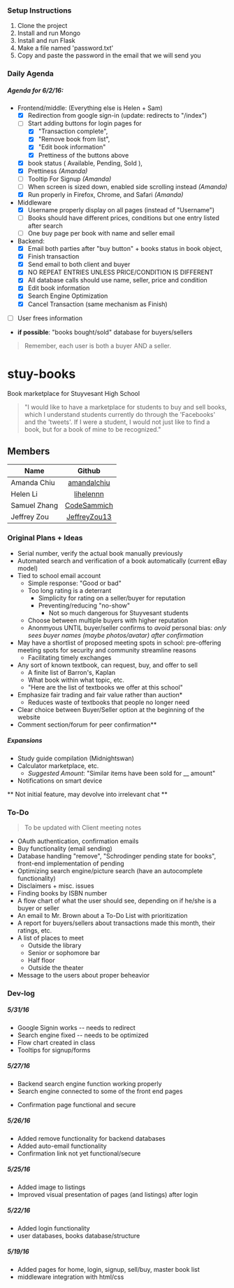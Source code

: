 ### Setup Instructions
1. Clone the project
2. Install and run Mongo
3. Install and run Flask
4. Make a file named 'password.txt'
5. Copy and paste the password in the email that we will send you

### Daily Agenda

##### Agenda for 6/2/16:

- Frontend/middle: (Everything else is Helen + Sam)
	- [x] Redirection from google sign-in (update: redirects to "/index")
	- [ ] Start adding buttons for login pages for
		- [x] "Transaction complete",
		- [x] "Remove book from list",
		- [x] "Edit book information"
		- [x] Prettiness of the buttons above
	- [x] book status ( Available, Pending, Sold ),
	- [x] Prettiness *(Amanda)*
	- [ ] Tooltip For Signup *(Amanda)*
	- [ ] When screen is sized down, enabled side scrolling instead *(Amanda)*
	- [x] Run properly in Firefox, Chrome, and Safari *(Amanda)*
- Middleware
	- [x] Username properly display on all pages (instead of "Username")
	- [ ] Books should have different prices, conditions but one entry listed after search
	 - [ ] One buy page per book with name and seller email
- Backend:
	- [x] Email both parties after "buy button" + books status in book object,
	- [x] Finish transaction
	- [x] Send email to both client and buyer
	- [x] NO REPEAT ENTRIES UNLESS PRICE/CONDITION IS DIFFERENT
	- [x] All database calls should use name, seller, price and condition
	- [x] Edit book information
	- [x] Search Engine Optimization
	- [x] Cancel Transaction (same mechanism as Finish)

 - [ ] User frees information

- **if possible**: "books bought/sold" database for buyers/sellers

> Remember, each user is both a buyer AND a seller.




# stuy-books
Book marketplace for Stuyvesant High School

> "I would like to have a marketplace for students to buy and sell books, which I understand students currently do through the 'Facebooks' and the 'tweets'. If I were a student, I would not just like to find a book, but for a book of mine to be recognized."

## Members
| Name        | Github           |
| ------------- |:-------------:|
| Amanda Chiu  | [amandalchiu](https://github.com/amandalchiu)           |
| Helen Li    | [lihelennn](https://github.com/lihelennn)      |
| Samuel Zhang |[CodeSammich](https://github.com/CodeSammich)  |
| Jeffrey Zou |[JeffreyZou13](https://github.com/JeffreyZou13) |

### Original Plans + Ideas
- Serial number, verify the actual book manually previously
- Automated search and verification of a book automatically (current eBay model)
- Tied to school email account
  - Simple response: "Good or bad"
  - Too long rating is a deterrant
    - Simplicity for rating on a seller/buyer for reputation
	- Preventing/reducing "no-show"
	  - Not so much dangerous for Stuyvesant students
  - Choose between multiple buyers with higher reputation
  - Anonmyous UNTIL buyer/seller confirms to _avoid_ personal bias: _only sees buyer names (maybe photos/avatar) after confirmation_
- May have a shortlist of proposed meeting spots in school: pre-offering meeting spots for security and community streamline reasons
  - Facilitating timely exchanges
- Any sort of known textbook, can request, buy, and offer to sell
  - A finite list of Barron's, Kaplan
  - What book within what topic, etc.
  - "Here are the list of textbooks we offer at this school"
- Emphasize fair trading and fair value rather than auction*
  - Reduces waste of textbooks that people no longer need
- Clear choice between Buyer/Seller option at the beginning of the website
- Comment section/forum for peer confirmation**

##### Expansions
- Study guide compilation (Midnightswan)
- Calculator marketplace, etc.
  - *Suggested Amount*: "Similar items have been sold for __ amount"
- Notifications on smart device

** Not initial feature, may devolve into irrelevant chat **

### To-Do
> To be updated with Client meeting notes
- OAuth authentication, confirmation emails
- Buy functionality (email sending)
- Database handling "remove", "Schrodinger pending state for books", front-end implementation of pending
- Optimizing search engine/picture search (have an autocomplete functionality)
- Disclaimers + misc. issues
- Finding books by ISBN number
- A flow chart of what the user should see, depending on if he/she is a buyer or seller
- An email to Mr. Brown about a To-Do List with prioritization
- A report for buyers/sellers about transactions made this month, their ratings, etc.
- A list of places to meet
	- Outside the library
	- Senior or sophomore bar
	- Half floor
	- Outside the theater
- Message to the users about proper beheavior

### Dev-log
##### 5/31/16
- Google Signin works -- needs to redirect
- Search engine fixed -- needs to be optimized
- Flow chart created in class
- Tooltips for signup/forms


##### 5/27/16
- Backend search engine function working properly
- Search engine connected to some of the front end pages
* Confirmation page functional and secure

##### 5/26/16
- Added remove functionality for backend databases
- Added auto-email functionality
- Confirmation link not yet functional/secure

##### 5/25/16
- Added image to listings
- Improved visual presentation of pages (and listings) after login

##### 5/22/16
- Added login functionality
 - user databases, books database/structure

##### 5/19/16
- Added pages for home, login, signup, sell/buy, master book list
- middleware integration with html/css
